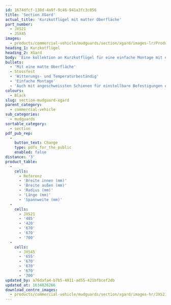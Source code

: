 ```yaml
---
id: 1674dfcf-138d-4a9f-9c46-941a3fc3c056
title: 'Section XGard'
actual_title: 'Kurzkotflügel mit matter Oberfläche'
part_number:
  - JXS21
  - JSX45
images:
  - products/commercial-vehicle/mudguards/section/xgard/images-lr/Product_Image_776x776_(518x518_focus_area)-XGard-JXS21_01.jpg
heading_1: Kurzkotflügel
heading_2: XGard
body: 'Eine kollektion an Kurzkotflügel für eine einfache Montage mit eine matte Oberfläche.'
bullets:
  - 'Mit eine matte Oberfläche'
  - Stossfest
  - 'Witterungs- und Temperaturbeständig'
  - 'Einfache Montage'
  - 'Auch mit angeschweissten Schienen für einstellbare Befestigungen erhältlich'
colours:
  - Black
slug: section-mudguard-xgard
parent_category:
  - commercial-vehicle
sub_categories:
  - mudguards
sortable_category:
  - section
pdf_pub_rep:
  -
    button_text: Change
    type: pdfs_for_the_public
    enabled: false
distance: '3'
product_table:
  -
    cells:
      - Referenz
      - 'Breite innen (mm)'
      - 'Breite außen (mm)'
      - 'Radius (mm)'
      - 'Länge (mm)'
      - 'Spannweite (mm)'
  -
    cells:
      - JXS21
      - '405'
      - '420'
      - '670'
      - '670'
      - '700'
  -
    cells:
      - JXS45
      - '655'
      - '670'
      - '670'
      - '670'
      - '700'
updated_by: a76dafa4-b7b5-4911-ad55-421bfbcef2db
updated_at: 1634026266
download_centre_images:
  - products/commercial-vehicle/mudguards/section/xgard/images-hr/JXS21_01.jpg
---
```

